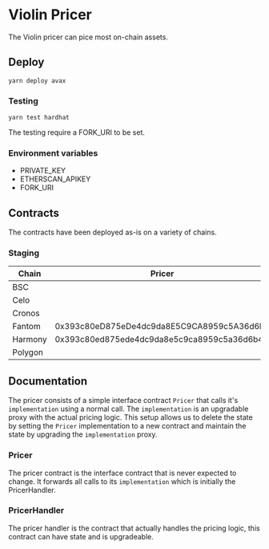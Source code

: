 # Violin Pricer
 The Violin pricer can pice most on-chain assets. 

## Deploy
```
yarn deploy avax    
```

### Testing
```
yarn test hardhat 
```

The testing require a FORK_URI to be set.

### Environment variables
- PRIVATE_KEY
- ETHERSCAN_APIKEY
- FORK_URI

## Contracts
The contracts have been deployed as-is on a variety of chains.

### Staging

| Chain   | Pricer                                     | PricerHandlerV1                            | PricerHandlerV1Implementation              |
| ------- | ------------------------------------------ | ------------------------------------------ | ------------------------------------------ |
| BSC     |  |  |
| Celo    |  |  | 
| Cronos  |  |  |
| Fantom  | 0x393c80eD875eDe4dc9da8E5C9CA8959c5A36d6b4 | 0x85715bd110D70985d8A5B60D17B6B4882080A597 | 0x2E2CbEed2853000fe93388273f6Be635880134AE |
| Harmony |  0x393c80ed875ede4dc9da8e5c9ca8959c5a36d6b4 | 0xC8A34fFac73A4a028bDb6DeE6720A4A4aaf19102 | 0x2E2CbEed2853000fe93388273f6Be635880134AE |
| Polygon |  |

## Documentation
The pricer consists of a simple interface contract `Pricer` that calls it's `implementation` using a normal call. The `implementation` is an upgradable proxy with the actual pricing logic. This setup allows us to delete the state by setting the `Pricer` implementation to a new contract and maintain the state by upgrading the `implementation` proxy.

### Pricer
The pricer contract is the interface contract that is never expected to change. It forwards all calls to its `implementation` which is initially the PricerHandler.

### PricerHandler
The pricer handler is the contract that actually handles the pricing logic, this contract can have state and is upgradeable.